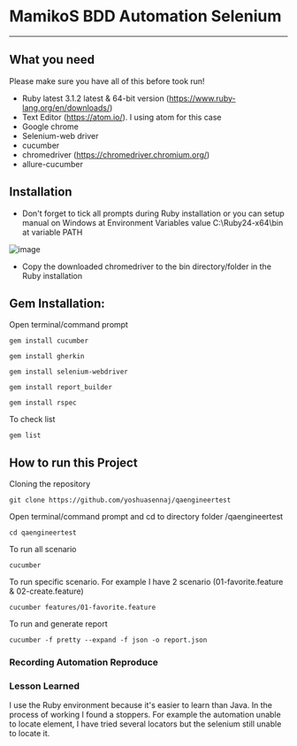 # MamikoS BDD Automation Selenium

----------
What you need
-------------

Please make sure you have all of this before took run!
* Ruby latest 3.1.2 latest & 64-bit version (https://www.ruby-lang.org/en/downloads/)
* Text Editor (https://atom.io/). I using atom for this case
* Google chrome
* Selenium-web driver
* cucumber
* chromedriver (https://chromedriver.chromium.org/)
* allure-cucumber

Installation
-------------

* Don't forget to tick all prompts during Ruby installation or you can setup manual on Windows at Environment Variables  value C:\Ruby24-x64\bin at variable PATH

![image](https://user-images.githubusercontent.com/111522273/202843788-90b95db8-c1d5-4c94-a8ad-4604d3e0e19f.png)
* Copy the downloaded chromedriver to the bin directory/folder in the Ruby installation

## Gem Installation:

Open terminal/command prompt
```shell
gem install cucumber
```
```shell
gem install gherkin
```
```shell
gem install selenium-webdriver
```
```shell
gem install report_builder
```
```shell
gem install rspec
```
To check list
```shell
gem list
```

How to run this Project
-------------

Cloning the repository
```shell
git clone https://github.com/yoshuasennaj/qaengineertest
```

Open terminal/command prompt and cd to directory folder /qaengineertest
```shell
cd qaengineertest
```

To run all scenario
```shell
cucumber
```

To run specific scenario. For example I have 2 scenario (01-favorite.feature & 02-create.feature)
```shell
cucumber features/01-favorite.feature
```

To run and generate report
```shell
cucumber -f pretty --expand -f json -o report.json
```


### Recording Automation Reproduce

### Lesson Learned 
I use the Ruby environment because it's easier to learn than Java. In the process of working I found a stoppers. For example the automation unable to locate element, I have tried several locators but the selenium still unable to locate it. 

